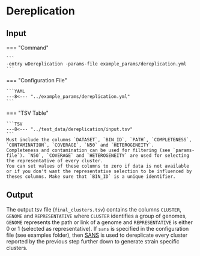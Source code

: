 # Dereplication

## Input

=== "Command"

    ```
    -entry wDereplication -params-file example_params/dereplication.yml
    ```

=== "Configuration File"

    ```YAML
    ---8<--- "../example_params/dereplication.yml"
    ```

=== "TSV Table"

    ```TSV
    ---8<--- "../test_data/dereplication/input.tsv"
    ```
    Must include the columns `DATASET`, `BIN_ID`, `PATH`, `COMPLETENESS`, `CONTAMINATION`, `COVERAGE`, `N50` and `HETEROGENEITY`. 
    Completeness and contamination can be used for filtering (see `params-file`). `N50`, `COVERAGE` and `HETEROGENEITY` are used for selecting the representative of every cluster.
    You can set values of these columns to zero if data is not available or if you don't want the representative selection to be influenced by theses columns. Make sure that `BIN_ID` is a unique identifier.

## Output

The output tsv file (`final_clusters.tsv`) contains the columns `CLUSTER`, `GENOME` and `REPRESENTATIVE` where `CLUSTER` identifies a group of genomes, `GENOME` represents the path or
link of a genome and `REPRESENTATIVE` is either 0 or 1 (selected as representative).
If `sans` is specified in the configuration file (see examples folder), then [SANS](https://gitlab.ub.uni-bielefeld.de/gi/sans) is used to dereplicate every cluster reported by the previous step further down 
to generate strain specific clusters. 


